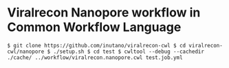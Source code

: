 # Viralrecon Nanopore workflow in Common Workflow Language

``
$ git clone https://github.com/inutano/viralrecon-cwl
$ cd viralrecon-cwl/nanopore
$ ./setup.sh
$ cd test
$ cwltool --debug --cachedir ./cache/ ../workflow/viralrecon.nanopore.cwl test.job.yml
``